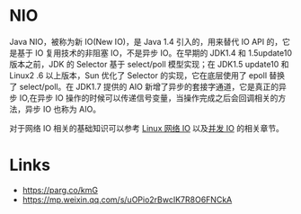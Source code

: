 # NIO

Java NIO，被称为新 IO(New IO)，是 Java 1.4 引入的，用来替代 IO API 的，它是基于 IO 复用技术的非阻塞 IO，不是异步 IO。在早期的 JDK1.4 和 1.5update10 版本之前，JDK 的 Selector 基于 select/poll 模型实现；在 JDK1.5 update10 和 Linux2 .6 以上版本，Sun 优化了 Selector 的实现，它在底层使用了 epoll 替换了 select/poll。在 JDK1.7 提供的 AIO 新增了异步的套接字通道，它是真正的异步 IO,在异步 IO 操作的时候可以传递信号变量，当操作完成之后会回调相关的方法，异步 IO 也称为 AIO。

对于网络 IO 相关的基础知识可以参考 [Linux 网络 IO](https://wx-chevalier.github.io/DistributedSystem-Series/#/?q=Linux网络IO) 以及[并发 IO](https://wx-chevalier.github.io/DistributedSystem-Series/#/?q=并发IO) 的相关章节。

# Links

- https://parg.co/kmG
- https://mp.weixin.qq.com/s/uOPio2rBwcIK7R8O6FNCkA
